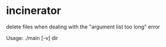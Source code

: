 incinerator
===========

delete files when dealing with the "argument list too long" error

Usage: ./main [-v] dir
